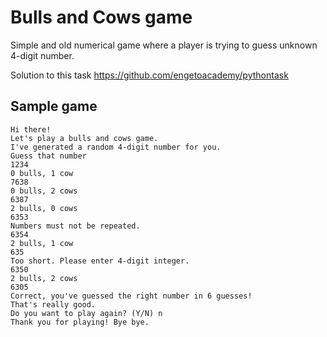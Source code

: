 # Bulls and Cows game

Simple and old numerical game where a player is trying to guess unknown 4-digit number.

Solution to this task https://github.com/engetoacademy/pythontask

Sample game
-----------

```
Hi there!
Let's play a bulls and cows game.
I've generated a random 4-digit number for you.
Guess that number
1234
0 bulls, 1 cow
7638
0 bulls, 2 cows
6387
2 bulls, 0 cows
6353
Numbers must not be repeated.
6354
2 bulls, 1 cow
635
Too short. Please enter 4-digit integer.
6350
2 bulls, 2 cows
6305
Correct, you've guessed the right number in 6 guesses!
That's really good.
Do you want to play again? (Y/N) n
Thank you for playing! Bye bye.
```
